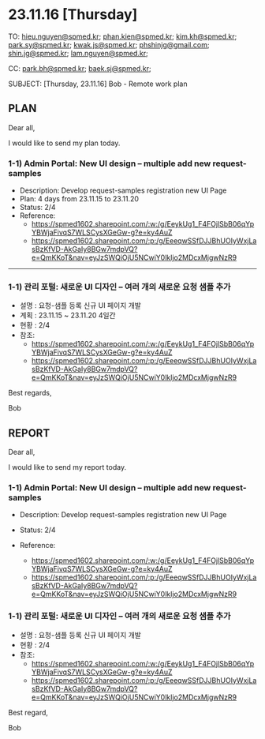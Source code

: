 # 23.11.16 [Thursday]

TO: hieu.nguyen@spmed.kr; phan.kien@spmed.kr; kim.kh@spmed.kr; park.sy@spmed.kr; kwak.js@spmed.kr; phshinjg@gmail.com; shin.jg@spmed.kr; lam.nguyen@spmed.kr;

CC: park.bh@spmed.kr; baek.sj@spmed.kr;

SUBJECT: [Thursday, 23.11.16] Bob - Remote work plan

## PLAN

Dear all,

I would like to send my plan today.

### 1-1) Admin Portal: New UI design – multiple add new request-samples

- Description: Develop request-samples registration new UI Page
- Plan: 4 days from 23.11.15 to 23.11.20
- Status: 2/4
- Reference:
  - https://spmed1602.sharepoint.com/:w:/g/EeykUg1_F4FOjlSbB06qYpYBWjaFivqS7WLSCysXGeGw-g?e=ky4AuZ
  - https://spmed1602.sharepoint.com/:p:/g/EeeqwSSfDJJBhUOIyWxjLasBzKfVD-AkGaIy8BGw7mdpVQ?e=QmKKoT&nav=eyJzSWQiOjU5NCwiY0lkIjo2MDcxMjgwNzR9

---

### 1-1) 관리 포털: 새로운 UI 디자인 – 여러 개의 새로운 요청 샘플 추가

- 설명 : 요청-샘플 등록 신규 UI 페이지 개발
- 계획 : 23.11.15 ~ 23.11.20 4일간
- 현황 : 2/4
- 참조:
  - https://spmed1602.sharepoint.com/:w:/g/EeykUg1_F4FOjlSbB06qYpYBWjaFivqS7WLSCysXGeGw-g?e=ky4AuZ
  - https://spmed1602.sharepoint.com/:p:/g/EeeqwSSfDJJBhUOIyWxjLasBzKfVD-AkGaIy8BGw7mdpVQ?e=QmKKoT&nav=eyJzSWQiOjU5NCwiY0lkIjo2MDcxMjgwNzR9

Best regards,

Bob

## REPORT

Dear all,

I would like to send my report today.

### 1-1) Admin Portal: New UI design – multiple add new request-samples

- Description: Develop request-samples registration new UI Page
- Status: 2/4
- Reference:

  - https://spmed1602.sharepoint.com/:w:/g/EeykUg1_F4FOjlSbB06qYpYBWjaFivqS7WLSCysXGeGw-g?e=ky4AuZ
  - https://spmed1602.sharepoint.com/:p:/g/EeeqwSSfDJJBhUOIyWxjLasBzKfVD-AkGaIy8BGw7mdpVQ?e=QmKKoT&nav=eyJzSWQiOjU5NCwiY0lkIjo2MDcxMjgwNzR9

### 1-1) 관리 포털: 새로운 UI 디자인 – 여러 개의 새로운 요청 샘플 추가

- 설명 : 요청-샘플 등록 신규 UI 페이지 개발
- 현황 : 2/4
- 참조:
  - https://spmed1602.sharepoint.com/:w:/g/EeykUg1_F4FOjlSbB06qYpYBWjaFivqS7WLSCysXGeGw-g?e=ky4AuZ
  - https://spmed1602.sharepoint.com/:p:/g/EeeqwSSfDJJBhUOIyWxjLasBzKfVD-AkGaIy8BGw7mdpVQ?e=QmKKoT&nav=eyJzSWQiOjU5NCwiY0lkIjo2MDcxMjgwNzR9

Best regard,

Bob
